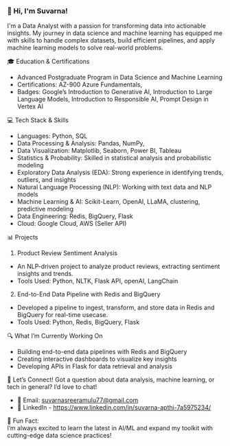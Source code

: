 ### 👋 Hi, I'm Suvarna!

I'm a Data Analyst with a passion for transforming data into actionable insights. My journey in data science and machine learning has equipped me with skills to handle complex datasets, build efficient pipelines, and apply machine learning models to solve real-world problems.

🎓 Education & Certifications
- Advanced Postgraduate Program in Data Science and Machine Learning
- Certifications: AZ-900 Azure Fundamentals,
- Badges: Google’s Introduction to Generative AI, Introduction to Large Language Models, Introduction to Responsible AI, Prompt Design in Vertex AI



💻 Tech Stack & Skills
- Languages: Python, SQL
- Data Processing & Analysis: Pandas, NumPy, 
- Data Visualization: Matplotlib, Seaborn, Power BI, Tableau
- Statistics & Probability: Skilled in statistical analysis and probabilistic modeling
- Exploratory Data Analysis (EDA): Strong experience in identifying trends, outliers, and insights
- Natural Language Processing (NLP): Working with text data and NLP models
- Machine Learning & AI: Scikit-Learn, OpenAI, LLaMA, clustering, predictive modeling
- Data Engineering: Redis, BigQuery, Flask
- Cloud: Google Cloud, AWS (Seller API)

📊 Projects
1. Product Review Sentiment Analysis
- An NLP-driven project to analyze product reviews, extracting sentiment insights and trends.
- Tools Used: Python, NLTK, Flask API, openAI, LangChain

2. End-to-End Data Pipeline with Redis and BigQuery
- Developed a pipeline to ingest, transform, and store data in Redis and BigQuery for real-time usecase.
- Tools Used: Python, Redis, BigQuery, Flask

🔍 What I’m Currently Working On
- Building end-to-end data pipelines with Redis and BigQuery
- Creating interactive dashboards to visualize key insights
- Developing APIs in Flask for data retrieval and analysis

💬 Let’s Connect!
Got a question about data analysis, machine learning, or tech in general? I’d love to chat!
- 📧 Email: suvarnasreeramulu77@gmail.com
- 📄 LinkedIn - https://www.linkedin.com/in/suvarna-apthi-7a5975234/

🌱 Fun Fact:   
I’m always excited to learn the latest in AI/ML and expand my toolkit with cutting-edge data science practices!




